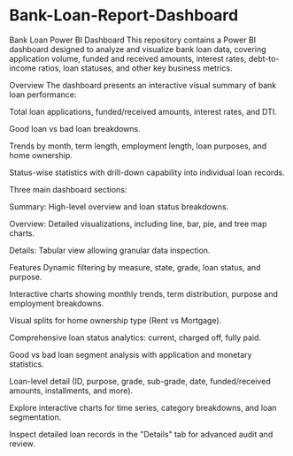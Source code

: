 # Bank-Loan-Report-Dashboard

Bank Loan Power BI Dashboard
This repository contains a Power BI dashboard designed to analyze and visualize bank loan data, covering application volume, funded and received amounts, interest rates, debt-to-income ratios, loan statuses, and other key business metrics.

Overview
The dashboard presents an interactive visual summary of bank loan performance:

Total loan applications, funded/received amounts, interest rates, and DTI.

Good loan vs bad loan breakdowns.

Trends by month, term length, employment length, loan purposes, and home ownership.

Status-wise statistics with drill-down capability into individual loan records.

Three main dashboard sections:

Summary: High-level overview and loan status breakdowns.

Overview: Detailed visualizations, including line, bar, pie, and tree map charts.

Details: Tabular view allowing granular data inspection.

Features
Dynamic filtering by measure, state, grade, loan status, and purpose.

Interactive charts showing monthly trends, term distribution, purpose and employment breakdowns.

Visual splits for home ownership type (Rent vs Mortgage).

Comprehensive loan status analytics: current, charged off, fully paid.

Good vs bad loan segment analysis with application and monetary statistics.

Loan-level detail (ID, purpose, grade, sub-grade, date, funded/received amounts, installments, and more).

Explore interactive charts for time series, category breakdowns, and loan segmentation.

Inspect detailed loan records in the "Details" tab for advanced audit and review.
